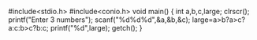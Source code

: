 #include<stdio.h>
#include<conio.h>
void main()
{
int a,b,c,large;
clrscr();
printf("Enter 3 numbers");
scanf("%d%d%d",&a,&b,&c);
large=a>b?a>c?a:c:b>c?b:c;
printf("%d",large);
getch();
}
